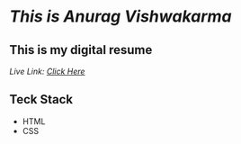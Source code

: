 # _This is Anurag Vishwakarma_


## This is my digital resume
_Live Link: [Click Here](https://vishanurag.github.io/Anurag-Vishwakarma-Resume/)_

## Teck Stack
- HTML
- CSS